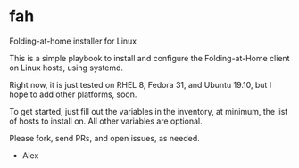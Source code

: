 # fah
Folding-at-home installer for Linux

This is a simple playbook to install and configure the Folding-at-Home client on Linux hosts, using systemd.

Right now, it is just tested on RHEL 8, Fedora 31, and Ubuntu 19.10, but I hope to add other platforms, soon.

To get started, just fill out the variables in the inventory, at minimum, the list of hosts to install on. All other variables are optional.

Please fork, send PRs, and open issues, as needed.

- Alex
